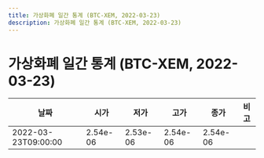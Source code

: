 ```yaml
---
title: 가상화폐 일간 통계 (BTC-XEM, 2022-03-23)
description: 가상화폐 일간 통계 (BTC-XEM, 2022-03-23)
---
```


가상화폐 일간 통계 (BTC-XEM, 2022-03-23)
===

|날짜|시가|저가|고가|종가|비고|
|--|--|--|--|--|--|
|2022-03-23T09:00:00|2.54e-06|2.53e-06|2.54e-06|2.54e-06|    |
